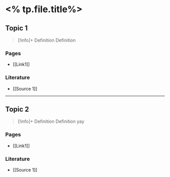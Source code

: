 # <% tp.file.title%>

## Topic 1
> [!info]+ Definition 
> Definition

### Pages
- [[Link1]]

### Literature
- [[Source 1]]

---
## Topic 2
> [!info]+ Definition 
> Definition yay

### Pages
- [[Link1]]

### Literature
- [[Source 1]]
